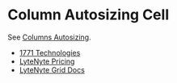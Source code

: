 # Column Autosizing Cell

See [Columns Autosizing](https://1771technologies.com/docs/column-autosizing).

- [1771 Technologies](https://1771technologies.com)
- [LyteNyte Pricing](https://1771technologies.com/pricing)
- [LyteNyte Grid Docs](https://1771technologies.com/docs/intro-getting-started)
